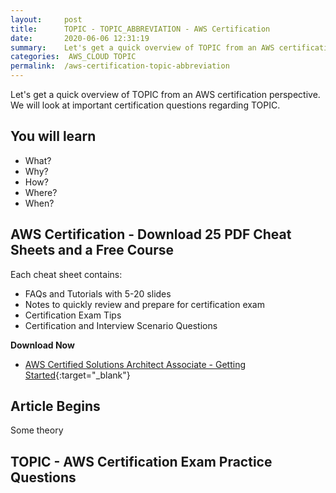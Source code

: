 ```yaml
---
layout:     post
title:      TOPIC - TOPIC_ABBREVIATION - AWS Certification
date:       2020-06-06 12:31:19
summary:    Let's get a quick overview of TOPIC from an AWS certification perspective. We will look at important certification questions regarding TOPIC. 
categories:  AWS_CLOUD TOPIC
permalink:  /aws-certification-topic-abbreviation
---
```


Let's get a quick overview of TOPIC from an AWS certification perspective. We will look at important certification questions regarding TOPIC.

## You will learn
- What?
- Why?
- How?
- Where?
- When?

## AWS Certification - Download 25 PDF Cheat Sheets and a Free Course

Each cheat sheet contains:
- FAQs and Tutorials with 5-20 slides
- Notes to quickly review and prepare for certification exam
- Certification Exam Tips
- Certification and Interview Scenario Questions

**Download Now**
- [AWS Certified Solutions Architect Associate - Getting Started](https://links.in28minutes.com/cloud-in28minutes-teachable-free-link){:target="_blank"}


## Article Begins
Some theory

## TOPIC - AWS Certification Exam Practice Questions

